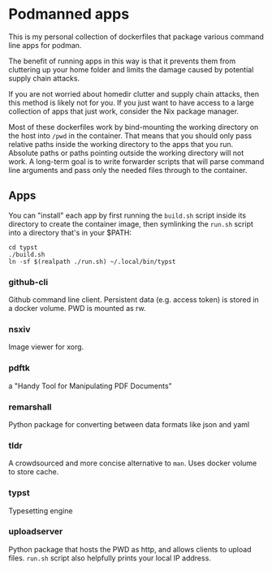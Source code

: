 # Podmanned apps

This is my personal collection of dockerfiles
that package various command line apps for podman.

The benefit of running apps in this way is that it prevents them
from cluttering up your home folder
and limits the damage caused by potential supply chain attacks.

If you are not worried about homedir clutter and supply chain attacks,
then this method is likely not for you.
If you just want to have access to a large collection of
apps that just work, consider the Nix package manager.

Most of these dockerfiles work by bind-mounting the working directory
on the host into `/pwd` in the container.
That means that you should only pass relative paths inside the working
directory to the apps that you run.
Absolute paths or paths pointing outside the working directory will not work.
A long-term goal is to write forwarder scripts that will
parse command line arguments and pass only the needed files through
to the container.

## Apps

You can "install" each app by first running the `build.sh`
script inside its directory to create the container image,
then symlinking the `run.sh` script into a directory
that's in your $PATH:

```shell
cd typst
./build.sh
ln -sf $(realpath ./run.sh) ~/.local/bin/typst
```

### github-cli

Github command line client.
Persistent data (e.g. access token) is stored in a docker volume.
PWD is mounted as rw.

### nsxiv

Image viewer for xorg.

### pdftk

a "Handy Tool for Manipulating PDF Documents"

### remarshall

Python package for converting between data formats like json and yaml

### tldr

A crowdsourced and more concise alternative to `man`.
Uses docker volume to store cache.

### typst

Typesetting engine

### uploadserver

Python package that hosts the PWD as http,
and allows clients to upload files.
`run.sh` script also helpfully prints your local IP address.




